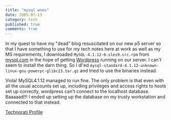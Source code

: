 ```yaml
---
title: "mysql woes"
date: 2005-07-13
category: tech
published: true
comments: true
---
```


In my quest to have my "dead" blog resuscitated on our new p5 server so that I have something to use for my tech notes here at work as well as my MS requirements, I downloaded <code>MySQL-4.1.12-0.sles9.src.rpm</code> from <a href="http://www.mysql.com">mysql.com</a> in the hope of getting <a href="http://wordpress.org">Wordpress</a> running on our server. I can't seem to install the darn thing. So I dl'ed <code>mysql-standard-4.1.12-unknown-linux-gnu-powerpc-glibc23.tar.gz</code> and tried to use the binaries instead.

Viola! MySQL4.1.12 managed to run fine. The only problem is that even with all the usual accounts set up, including privileges and access rights to hosts set up correctly, wordpress can't connect to the localhost database. Baaaaad!!! I ended up setting up the database on my trusty workstation and connected to that instead.

<a href="http://www.technorati.com/claim/2huq9dg32" rel="me">Technorati Profile</a>